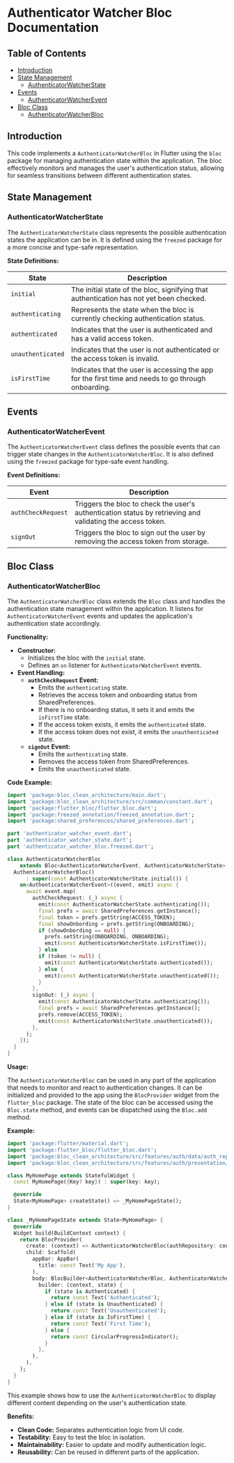 # Authenticator Watcher Bloc Documentation

## Table of Contents
* [Introduction](#introduction)
* [State Management](#state-management)
    * [AuthenticatorWatcherState](#authenticatorwatcherstate)
* [Events](#events)
    * [AuthenticatorWatcherEvent](#authenticatorwatcherevent)
* [Bloc Class](#bloc-class)
    * [AuthenticatorWatcherBloc](#authenticatorwatcherbloc)

## Introduction

This code implements a `AuthenticatorWatcherBloc` in Flutter using the `bloc` package for managing authentication state within the application. The bloc effectively monitors and manages the user's authentication status, allowing for seamless transitions between different authentication states.

## State Management

### AuthenticatorWatcherState

The `AuthenticatorWatcherState` class represents the possible authentication states the application can be in. It is defined using the `freezed` package for a more concise and type-safe representation. 

**State Definitions:**

| State | Description |
|---|---|
| `initial` |  The initial state of the bloc, signifying that authentication has not yet been checked. |
| `authenticating` |  Represents the state when the bloc is currently checking authentication status. |
| `authenticated` |  Indicates that the user is authenticated and has a valid access token. |
| `unauthenticated` |  Indicates that the user is not authenticated or the access token is invalid. |
| `isFirstTime` |  Indicates that the user is accessing the app for the first time and needs to go through onboarding. |

## Events

### AuthenticatorWatcherEvent

The `AuthenticatorWatcherEvent` class defines the possible events that can trigger state changes in the `AuthenticatorWatcherBloc`. It is also defined using the `freezed` package for type-safe event handling.

**Event Definitions:**

| Event | Description |
|---|---|
| `authCheckRequest` |  Triggers the bloc to check the user's authentication status by retrieving and validating the access token. |
| `signOut` |  Triggers the bloc to sign out the user by removing the access token from storage. |

## Bloc Class

### AuthenticatorWatcherBloc

The `AuthenticatorWatcherBloc` class extends the `Bloc` class and handles the authentication state management within the application. It listens for `AuthenticatorWatcherEvent` events and updates the application's authentication state accordingly.

**Functionality:**

* **Constructor:**
    * Initializes the bloc with the `initial` state.
    * Defines an `on` listener for `AuthenticatorWatcherEvent` events.
* **Event Handling:**
    * **`authCheckRequest` Event:**
        * Emits the `authenticating` state.
        * Retrieves the access token and onboarding status from SharedPreferences.
        * If there is no onboarding status, it sets it and emits the `isFirstTime` state.
        * If the access token exists, it emits the `authenticated` state.
        * If the access token does not exist, it emits the `unauthenticated` state.
    * **`signOut` Event:**
        * Emits the `authenticating` state.
        * Removes the access token from SharedPreferences.
        * Emits the `unauthenticated` state.

**Code Example:**

```dart
import 'package:bloc_clean_architecture/main.dart';
import 'package:bloc_clean_architecture/src/comman/constant.dart';
import 'package:flutter_bloc/flutter_bloc.dart';
import 'package:freezed_annotation/freezed_annotation.dart';
import 'package:shared_preferences/shared_preferences.dart';

part 'authenticator_watcher_event.dart';
part 'authenticator_watcher_state.dart';
part 'authenticator_watcher_bloc.freezed.dart';

class AuthenticatorWatcherBloc
    extends Bloc<AuthenticatorWatcherEvent, AuthenticatorWatcherState> {
  AuthenticatorWatcherBloc()
      : super(const AuthenticatorWatcherState.initial()) {
    on<AuthenticatorWatcherEvent>((event, emit) async {
      await event.map(
        authCheckRequest: (_) async {
          emit(const AuthenticatorWatcherState.authenticating());
          final prefs = await SharedPreferences.getInstance();
          final token = prefs.getString(ACCESS_TOKEN);
          final showOnbording = prefs.getString(ONBOARDING);
          if (showOnbording == null) {
            prefs.setString(ONBOARDING, ONBOARDING);
            emit(const AuthenticatorWatcherState.isFirstTime());
          } else 
          if (token != null) {
            emit(const AuthenticatorWatcherState.authenticated());
          } else {
            emit(const AuthenticatorWatcherState.unauthenticated());
          }
        },
        signOut: (_) async {
          emit(const AuthenticatorWatcherState.authenticating());
          final prefs = await SharedPreferences.getInstance();
          prefs.remove(ACCESS_TOKEN);
          emit(const AuthenticatorWatcherState.unauthenticated());
        },
      );
    });
  }
}
```

**Usage:**

The `AuthenticatorWatcherBloc` can be used in any part of the application that needs to monitor and react to authentication changes. It can be initialized and provided to the app using the `BlocProvider` widget from the `flutter_bloc` package. The state of the bloc can be accessed using the `Bloc.state` method, and events can be dispatched using the `Bloc.add` method.

**Example:**

```dart
import 'package:flutter/material.dart';
import 'package:flutter_bloc/flutter_bloc.dart';
import 'package:bloc_clean_architecture/src/features/auth/data/auth_repository.dart';
import 'package:bloc_clean_architecture/src/features/auth/presentation/bloc/authenticator_watcher_bloc.dart';

class MyHomePage extends StatefulWidget {
  const MyHomePage({Key? key}) : super(key: key);

  @override
  State<MyHomePage> createState() => _MyHomePageState();
}

class _MyHomePageState extends State<MyHomePage> {
  @override
  Widget build(BuildContext context) {
    return BlocProvider(
      create: (context) => AuthenticatorWatcherBloc(authRepository: context.read<AuthRepository>()),
      child: Scaffold(
        appBar: AppBar(
          title: const Text('My App'),
        ),
        body: BlocBuilder<AuthenticatorWatcherBloc, AuthenticatorWatcherState>(
          builder: (context, state) {
            if (state is Authenticated) {
              return const Text('Authenticated');
            } else if (state is Unauthenticated) {
              return const Text('Unauthenticated');
            } else if (state is IsFirstTime) {
              return const Text('First Time');
            } else {
              return const CircularProgressIndicator();
            }
          },
        ),
      ),
    );
  }
}
```

This example shows how to use the `AuthenticatorWatcherBloc` to display different content depending on the user's authentication state.

**Benefits:**

* **Clean Code:** Separates authentication logic from UI code.
* **Testability:** Easy to test the bloc in isolation.
* **Maintainability:** Easier to update and modify authentication logic.
* **Reusability:** Can be reused in different parts of the application.
